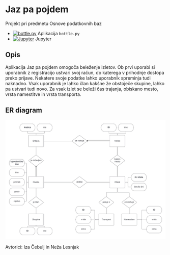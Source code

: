 # Jaz pa pojdem

Projekt pri predmetu Osnove podatkovnih baz

* [![bottle.py](https://mybinder.org/badge_logo.svg)](https://mybinder.org/v2/gh/CebuljIza/Jaz-pa-pojdem/main?urlpath=proxy/8080/) Aplikacija `bottle.py`
* [![Jupyter](https://mybinder.org/badge_logo.svg)](https://mybinder.org/v2/gh/CebuljIza/Jaz-pa-pojdem/main) Jupyter

## Opis

Aplikacija Jaz pa pojdem omogoča beleženje izletov. Ob prvi uporabi si uporabnik z registracijo ustvari svoj račun, do katerega v prihodnje dostopa preko prijave. Nekatere svoje podatke lahko uporabnik spreminja tudi naknadno.
Vsak uporabnik je lahko član kakšne že obstoječe skupine, lahko pa ustvari tudi novo.
Za vsak izlet se beleži čas trajanja, obiskano mesto, vrsta namestitve in vrsta transporta.

## ER diagram

![ER diagram](https://github.com/CebuljIza/Jaz-pa-pojdem/blob/main/ER_diagram/ER_diagram.jpg)

Avtorici: Iza Čebulj in Neža Lesnjak